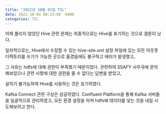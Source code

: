 ```yaml
---
title: "2021년 10월 01일 TIL"
date: 2021-10-01 00:23:00 -0400
categories: TIL
---
```


어제 풀리지 않았던 Hive 관련 문제는 최종적으로는 Hive를 포기하는 것으로 결론이 났다.

일차적으로는, Hive에서 수정할 수 있는 hive-site.xml 설정 파일에 있는 모든 아웃풋 디렉토리를 쓰기가 가능한 곳으로 옮겼음에도 불구하고 에러가 발생했고, 

그 사유는 hdfs에 대해 권한이 부족했기 때문이었다. 관련하여 SSAFY 사무국에 문의해보았으나 관련 사항에 대한 권한을 줄 수 없다는 답변을 받았고, 

설치가 불가능하여 Hive를 사용하는 것은 포기하였다.

Kafka Connect 관련 구성은 성공하였다. Confluent Platform을 통해 Kafka 서버들을 일괄적으로 관리하였고, 모든 환경 설정을 마쳐 hdfs에 데이터를 넣는 것을 내일 시도해보려고 한다.
